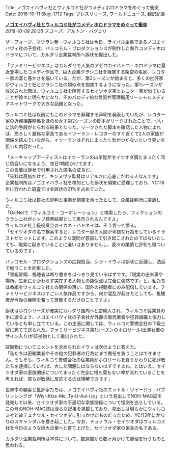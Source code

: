 Title: ノゴエイハヴィ社とウィルコミ社がコメディホロドラマをめぐって衝突
Date: 2018-10-11
Slug: 1712
Tags: プレスリリース, ワールドニュース, 翻訳記事

<p class="lead"><strong><a href="https://community.eveonline.com/news/news-channels/world-news/nugoeihuvi-and-wiyrkomi-clash-over-comedy-holodrama/">ノゴエイハヴィ社とウィルコミ社がコメディホロドラマをめぐって衝突</a></strong><br/>
<em>2018-10-09 20:35 スコープ、アルトン・ハヴェリ</em></p>
<p>ザ・フォージ、マウラシ発－ウィルコミ社は今日、ライバル企業であるノゴエイハヴィ社の子会社、バッコモル・プロダクションズが制作した新作コメディホロドラマについて、カルダリ企業裁判所へ訴状を提出した。</p>
<p>「ファミリービジネス」はカルダリで人気のアゼロカイバトコ・ホロドラマに最近登場したコメディ作品で、巨大企業クラシニ社を経営する架空の名家、レコター家の富と愚かさを描いている。だが、第2シーズンが始まると、多くの批評家がウィルコミ社とクラシニ社の類似点を指摘するようになった。第1シーズンが放送された際は、ウィルコミ社を所有するセイツオダ家とレコター家が似ていることが徐々に明らかになり、そのパロディ的な性質が管理職用ソーシャルメディアネットワークで大きな話題となった。</p>
<p>ウィルコミ社は以前にもこのドラマを非難する声明を発表していたが、レコター家の近親相姦関係をほのめかす第2シーズンの脚本がリークされたことで、ついに法的手段がとられる結果となった。リークされた脚本を確認した人物によれば、恐ろしく厳格な家長であるイツーラン・レコターのすぐ近くで2人の家族が関係を結んでいながら、イツーランはそれにまったく気がつかないという笑いを狙った内容だった。</p>
<p>「メーキャップアーティストはイツーランの山羊髭がセイツオダ鋼とまったく同じ色合いになるよう、毎日1時間かけてます」<br/>
この言葉は訴状で引用された匿名の証言だ。<br/>
「染料は高価だけど、キンヌヴァ監督はリアルさに心底こだわる人なんです」<br/>
企業裁判所はノゴエイハヴィ社を標的とした訴状を頻繁に受理しており、YC118年に行われた調査では全訴状の21%を占めていた。</p>
<p>ウィルコミ社は自社の評判と事業が損害を負ったとして、企業裁判所に提訴した。<br/>
「GalNetで『ウィルコミ・コーポレーション』と検索したら、フィクションのクラシニ社がトップ検索結果として表示されるんですよ」<br/>
ウィルコミ社上級役員会のイカネ・ハドネイは、そう言って憤る。<br/>
「セイツオダの名で検索すると、レコター家の人間が卑猥な行為をしているイラストがヒットします。このような混同が意図して引き起こされたのではないとしても、現実に起きていることに違いはありませんし、我々の業績と評判も傷ついているのです」</p>
<p>バッコモル・プロダクションズの広報担当、シラ・イウィは訴状に反論し、法廷で戦うことを約束した。<br/>
「番組冒頭、視聴者は断り書きをはっきり見ているはずです。『現実の出来事や場所、生死にかかわらず実在する人物との類似点は完全に偶然です』と。私たちは番組をウィルコミ社との関係の薄い、国外の視聴者にのみ配信しています。ファミリービジネスはすごい人気作品ですから、何か混乱が起きたとしても、視聴者が今後の展開を奮って想像するだけのことですよ」</p>
<p>訴状はホロシリーズが確実にカルダリ国内へと逆輸入され、ウィルコミ従業員の手に渡るよう、ノゴエイハヴィ社の子会社が外部の販売業者や犯罪組織と協力しているとも申し立てている。この主張に関しては、ウィルコミ警備会社の下級士官に宛てて送られた、ファミリービジネス第1シーズンのホロリール(出演女優のサイン入り)が証拠物として提出された。</p>
<p>証拠物についてコメントを求められたイウィは次のように答えた。<br/>
「私たちは密輸業者やその他の犯罪者の行為にまで責任を負うことはできません。そもそも、ウィルコミ警備会社の従業員がホロリールを買うかわりに犯罪者たちを逮捕していれば、大した問題にはならないはずですよね。とはいえ、セイツオダ家の家族関係についてまったく完全に根も葉もない噂が流れていることを考えれば、彼らが敏感に反応するのは理解できます」</p>
<p>世界中の観客と批評家たちは、ノゴエイハヴィ社のエットル・ツイージュ・パブリッシングが「Wiyr-Kiss-Me, Ty-U-Aul-Up」という見出しでNOH-MAG誌を発売して以来、セイツオダ家の不適切な家族関係について憶測を巡らしている。この号のNOH-MAG誌は淫らな記事を掲載しており、見出しは明らかにウィルコミ社と故テュナウル・セイツオダに引っかけたものだったため、YC113年にかなりのスキャンダルを巻き起こした。なお、テュナウル・セイツオダはウィルコミ社を今日のような巨大企業へと育て上げた、セイツオダ家の家長の名である。</p>
<p>カルダリ企業裁判所は本件について、数週間から数ヶ月かけて審理を行うものと思われる。</p>

